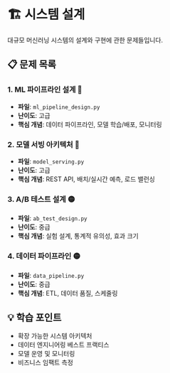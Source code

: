 # 🏗️ 시스템 설계

대규모 머신러닝 시스템의 설계와 구현에 관한 문제들입니다.

## 📋 문제 목록

### 1. ML 파이프라인 설계 🔴
- **파일**: `ml_pipeline_design.py`
- **난이도**: 고급
- **핵심 개념**: 데이터 파이프라인, 모델 학습/배포, 모니터링

### 2. 모델 서빙 아키텍처 🔴
- **파일**: `model_serving.py`
- **난이도**: 고급
- **핵심 개념**: REST API, 배치/실시간 예측, 로드 밸런싱

### 3. A/B 테스트 설계 🟡
- **파일**: `ab_test_design.py`
- **난이도**: 중급
- **핵심 개념**: 실험 설계, 통계적 유의성, 효과 크기

### 4. 데이터 파이프라인 🟡
- **파일**: `data_pipeline.py`
- **난이도**: 중급
- **핵심 개념**: ETL, 데이터 품질, 스케줄링

## 💡 학습 포인트

- 확장 가능한 시스템 아키텍처
- 데이터 엔지니어링 베스트 프랙티스
- 모델 운영 및 모니터링
- 비즈니스 임팩트 측정